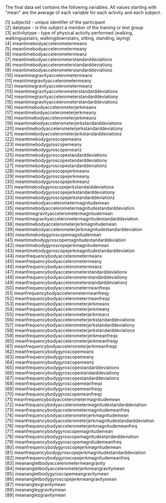 The final data set contains the following variables.  All values starting with "mean" are the average of each variable for each activity and each subject.

 [1] subjectid - unique identifier of the participant                                         
 [2] datatype - is this subject a member of the training or test group                                          
 [3] activitytype - type of physical activity performed (walking, walkingupstairs, walkingdownstairs, sitting, standing, laying)                               
 [4] meantimebodyaccelerometermeanx                              
 [5] meantimebodyaccelerometermeany                              
 [6] meantimebodyaccelerometermeanz                              
 [7] meantimebodyaccelerometerstandarddeviationx                 
 [8] meantimebodyaccelerometerstandarddeviationy                 
 [9] meantimebodyaccelerometerstandarddeviationz                 
[10] meantimegravityaccelerometermeanx                           
[11] meantimegravityaccelerometermeany                           
[12] meantimegravityaccelerometermeanz                           
[13] meantimegravityaccelerometerstandarddeviationx              
[14] meantimegravityaccelerometerstandarddeviationy              
[15] meantimegravityaccelerometerstandarddeviationz              
[16] meantimebodyaccelerometerjerkmeanx                          
[17] meantimebodyaccelerometerjerkmeany                          
[18] meantimebodyaccelerometerjerkmeanz                          
[19] meantimebodyaccelerometerjerkstandarddeviationx             
[20] meantimebodyaccelerometerjerkstandarddeviationy             
[21] meantimebodyaccelerometerjerkstandarddeviationz             
[22] meantimebodygyroscopemeanx                                  
[23] meantimebodygyroscopemeany                                  
[24] meantimebodygyroscopemeanz                                  
[25] meantimebodygyroscopestandarddeviationx                     
[26] meantimebodygyroscopestandarddeviationy                     
[27] meantimebodygyroscopestandarddeviationz                     
[28] meantimebodygyroscopejerkmeanx                              
[29] meantimebodygyroscopejerkmeany                              
[30] meantimebodygyroscopejerkmeanz                              
[31] meantimebodygyroscopejerkstandarddeviationx                 
[32] meantimebodygyroscopejerkstandarddeviationy                 
[33] meantimebodygyroscopejerkstandarddeviationz                 
[34] meantimebodyaccelerometermagnitudemean                      
[35] meantimebodyaccelerometermagnitudestandarddeviation         
[36] meantimegravityaccelerometermagnitudemean                   
[37] meantimegravityaccelerometermagnitudestandarddeviation      
[38] meantimebodyaccelerometerjerkmagnitudemean                  
[39] meantimebodyaccelerometerjerkmagnitudestandarddeviation     
[40] meantimebodygyroscopemagnitudemean                          
[41] meantimebodygyroscopemagnitudestandarddeviation             
[42] meantimebodygyroscopejerkmagnitudemean                      
[43] meantimebodygyroscopejerkmagnitudestandarddeviation         
[44] meanfrequencybodyaccelerometermeanx                         
[45] meanfrequencybodyaccelerometermeany                         
[46] meanfrequencybodyaccelerometermeanz                         
[47] meanfrequencybodyaccelerometerstandarddeviationx            
[48] meanfrequencybodyaccelerometerstandarddeviationy            
[49] meanfrequencybodyaccelerometerstandarddeviationz            
[50] meanfrequencybodyaccelerometermeanfreqx                     
[51] meanfrequencybodyaccelerometermeanfreqy                     
[52] meanfrequencybodyaccelerometermeanfreqz                     
[53] meanfrequencybodyaccelerometerjerkmeanx                     
[54] meanfrequencybodyaccelerometerjerkmeany                     
[55] meanfrequencybodyaccelerometerjerkmeanz                     
[56] meanfrequencybodyaccelerometerjerkstandarddeviationx        
[57] meanfrequencybodyaccelerometerjerkstandarddeviationy        
[58] meanfrequencybodyaccelerometerjerkstandarddeviationz        
[59] meanfrequencybodyaccelerometerjerkmeanfreqx                 
[60] meanfrequencybodyaccelerometerjerkmeanfreqy                 
[61] meanfrequencybodyaccelerometerjerkmeanfreqz                 
[62] meanfrequencybodygyroscopemeanx                             
[63] meanfrequencybodygyroscopemeany                             
[64] meanfrequencybodygyroscopemeanz                             
[65] meanfrequencybodygyroscopestandarddeviationx                
[66] meanfrequencybodygyroscopestandarddeviationy                
[67] meanfrequencybodygyroscopestandarddeviationz                
[68] meanfrequencybodygyroscopemeanfreqx                         
[69] meanfrequencybodygyroscopemeanfreqy                         
[70] meanfrequencybodygyroscopemeanfreqz                         
[71] meanfrequencybodyaccelerometermagnitudemean                 
[72] meanfrequencybodyaccelerometermagnitudestandarddeviation    
[73] meanfrequencybodyaccelerometermagnitudemeanfreq             
[74] meanfrequencybodyaccelerometerjerkmagnitudemean             
[75] meanfrequencybodyaccelerometerjerkmagnitudestandarddeviation
[76] meanfrequencybodyaccelerometerjerkmagnitudemeanfreq         
[77] meanfrequencybodygyroscopemagnitudemean                     
[78] meanfrequencybodygyroscopemagnitudestandarddeviation        
[79] meanfrequencybodygyroscopemagnitudemeanfreq                 
[80] meanfrequencybodygyroscopejerkmagnitudemean                 
[81] meanfrequencybodygyroscopejerkmagnitudestandarddeviation    
[82] meanfrequencybodygyroscopejerkmagnitudemeanfreq             
[83] meanangletbodyaccelerometermeangravity                      
[84] meanangletbodyaccelerometerjerkmeangravitymean              
[85] meanangletbodygyroscopemeangravitymean                      
[86] meanangletbodygyroscopejerkmeangravitymean                  
[87] meananglexgravitymean                                       
[88] meanangleygravitymean                                       
[89] meananglezgravitymean                                       
